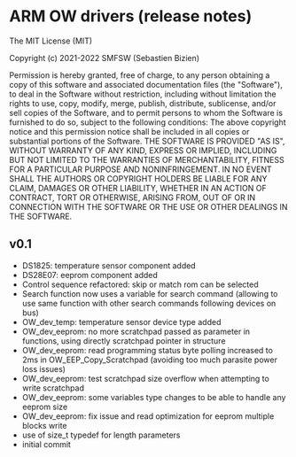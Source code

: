 # ARM OW drivers (release notes)

The MIT License (MIT)

Copyright (c) 2021-2022 SMFSW (Sebastien Bizien)

Permission is hereby granted, free of charge, to any person obtaining a copy
of this software and associated documentation files (the "Software"), to deal
in the Software without restriction, including without limitation the rights
to use, copy, modify, merge, publish, distribute, sublicense, and/or sell
copies of the Software, and to permit persons to whom the Software is
furnished to do so, subject to the following conditions:
The above copyright notice and this permission notice shall be included in all
copies or substantial portions of the Software.
THE SOFTWARE IS PROVIDED "AS IS", WITHOUT WARRANTY OF ANY KIND, EXPRESS OR
IMPLIED, INCLUDING BUT NOT LIMITED TO THE WARRANTIES OF MERCHANTABILITY,
FITNESS FOR A PARTICULAR PURPOSE AND NONINFRINGEMENT. IN NO EVENT SHALL THE
AUTHORS OR COPYRIGHT HOLDERS BE LIABLE FOR ANY CLAIM, DAMAGES OR OTHER
LIABILITY, WHETHER IN AN ACTION OF CONTRACT, TORT OR OTHERWISE, ARISING FROM,
OUT OF OR IN CONNECTION WITH THE SOFTWARE OR THE USE OR OTHER DEALINGS IN THE
SOFTWARE.

## v0.1

* DS1825: temperature sensor component added
* DS28E07: eeprom component added
* Control sequence refactored: skip or match rom can be selected
* Search function now uses a variable for search command (allowing to use same function with other search commands following devices on bus)
* OW_dev_temp: temperature sensor device type added
* OW_dev_eeprom: no more scratchpad passed as parameter in functions, using directly scratchpad pointer in structure 
* OW_dev_eeprom: read programming status byte polling increased to 2ms in OW_EEP_Copy_Scratchpad (avoiding too much parasite power loss issues)
* OW_dev_eeprom: test scratchpad size overflow when attempting to write scratchpad
* OW_dev_eeprom: some variables type changes to be able to handle any eeprom size
* OW_dev_eeprom: fix issue and read optimization for eeprom multiple blocks write
* use of size_t typedef for length parameters
* initial commit
